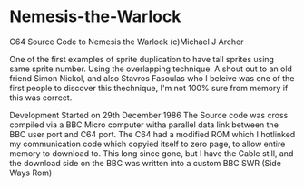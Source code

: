 # Nemesis-the-Warlock
C64 Source Code to Nemesis the Warlock 
(c)Michael J Archer

One of the first examples of sprite duplication to have tall sprites using same sprite number. Using the overlapping technique.
A shout out to an old friend Simon Nickol, and also Stavros Fasoulas who I beleive was one of the first people to discover this thechnique, I'm not 100% sure from memory if this was correct.

Development Started on 29th December 1986
The Source code was cross compiled via a BBC Micro computer witha parallel data link between the BBC user port and C64 port.
The C64 had a modified ROM which I hotlinked my communication code which copyied itself to zero page, to allow entire memory to download to.
This long since gone, but I have the Cable still, and the download side on the BBC was written into a custom BBC SWR (Side Ways Rom)
